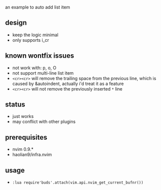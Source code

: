an example to auto add list item


## design
* keep the logic minimal
* only supports i_cr

## known wontfix issues
* not work with: p, o, O
* not support multi-line list item
* `<cr><cr>` will remove the trailing space from the previous line,
  which is caused by &autoindent, actually i'd treat it as a feature
* `<cr><cr>` will not remove the previously inserted `*` line

## status
* just works
* may conflict with other plugins

## prerequisites
* nvim 0.9.*
* haolian9/infra.nvim

## usage
* `:lua require'buds'.attach(vim.api.nvim_get_current_bufnr())`
